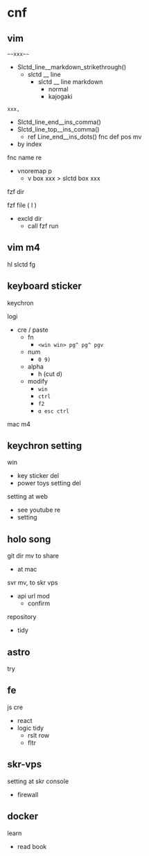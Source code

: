 
# cnf


## vim

`~~xxx~~`
- Slctd_line__markdown_strikethrough()
  - slctd __ line
    - slctd __ line markdown
      - normal
      - kajogaki

`xxx,`
- Slctd_line_end__ins_comma()
- Slctd_line_top__ins_comma()
  - ref Line_end__ins_dots()
fnc def pos mv
- by index


fnc name re
- vnoremap p
  - v box xxx > slctd box xxx


fzf dir


fzf file ( <leader>l )
- excld dir
  - call fzf run


## vim m4

hl slctd fg


## keyboard sticker

keychron

logi
- cre / paste
  - fn
    - `<win win> pg^ pg^ pgv`
  - num
    - `0 9)`
  - alpha
    - h (cut d)
  - modify
    - `win`
    - `ctrl`
    - `f2`
    - `α esc ctrl`

mac m4


## keychron setting

win
- key sticker del
- power toys setting del

setting at web
- see youtube re
- setting


## holo song

git dir mv to share
- at mac


svr mv, to skr vps
- api url mod
  - confirm


repository
- tidy


## astro

try


## fe

js cre
- react
- logic tidy
  - rslt row
  - fltr


## skr-vps

setting at skr console
- firewall


## docker

learn
- read book



